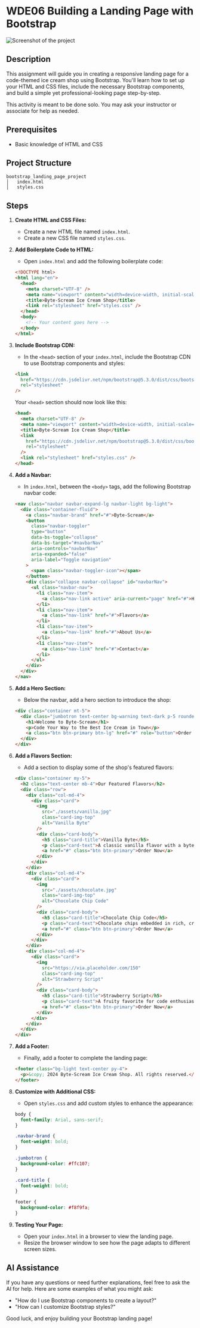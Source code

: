
# WDE06 Building a Landing Page with Bootstrap

![Screenshot of the project](./assets/complete.png)

## Description
This assignment will guide you in creating a responsive landing page for a code-themed ice cream shop using Bootstrap. You'll learn how to set up your HTML and CSS files, include the necessary Bootstrap components, and build a simple yet professional-looking page step-by-step.

This activity is meant to be done solo. You may ask your instructor or associate for help as needed.

## Prerequisites

- Basic knowledge of HTML and CSS

## Project Structure

```
bootstrap_landing_page_project
│   index.html
│   styles.css
```

## Steps

1. **Create HTML and CSS Files:**

   - Create a new HTML file named `index.html`.
   - Create a new CSS file named `styles.css`.

2. **Add Boilerplate Code to HTML:**

   - Open `index.html` and add the following boilerplate code:

   ```html
   <!DOCTYPE html>
   <html lang="en">
     <head>
       <meta charset="UTF-8" />
       <meta name="viewport" content="width=device-width, initial-scale=1.0" />
       <title>Byte-Scream Ice Cream Shop</title>
       <link rel="stylesheet" href="styles.css" />
     </head>
     <body>
       <!-- Your content goes here -->
     </body>
   </html>
   ```

3. **Include Bootstrap CDN:**

   - In the `<head>` section of your `index.html`, include the Bootstrap CDN to use Bootstrap components and styles:

   ```html
   <link
     href="https://cdn.jsdelivr.net/npm/bootstrap@5.3.0/dist/css/bootstrap.min.css"
     rel="stylesheet"
   />
   ```

   Your `<head>` section should now look like this:

   ```html
   <head>
     <meta charset="UTF-8" />
     <meta name="viewport" content="width=device-width, initial-scale=1.0" />
     <title>Byte-Scream Ice Cream Shop</title>
     <link
       href="https://cdn.jsdelivr.net/npm/bootstrap@5.3.0/dist/css/bootstrap.min.css"
       rel="stylesheet"
     />
     <link rel="stylesheet" href="styles.css" />
   </head>
   ```

4. **Add a Navbar:**

   - In `index.html`, between the `<body>` tags, add the following Bootstrap navbar code:

   ```html
   <nav class="navbar navbar-expand-lg navbar-light bg-light">
     <div class="container-fluid">
       <a class="navbar-brand" href="#">Byte-Scream</a>
       <button
         class="navbar-toggler"
         type="button"
         data-bs-toggle="collapse"
         data-bs-target="#navbarNav"
         aria-controls="navbarNav"
         aria-expanded="false"
         aria-label="Toggle navigation"
       >
         <span class="navbar-toggler-icon"></span>
       </button>
       <div class="collapse navbar-collapse" id="navbarNav">
         <ul class="navbar-nav">
           <li class="nav-item">
             <a class="nav-link active" aria-current="page" href="#">Home</a>
           </li>
           <li class="nav-item">
             <a class="nav-link" href="#">Flavors</a>
           </li>
           <li class="nav-item">
             <a class="nav-link" href="#">About Us</a>
           </li>
           <li class="nav-item">
             <a class="nav-link" href="#">Contact</a>
           </li>
         </ul>
       </div>
     </div>
   </nav>
   ```

5. **Add a Hero Section:**

   - Below the navbar, add a hero section to introduce the shop:

   ```html
   <div class="container mt-5">
     <div class="jumbotron text-center bg-warning text-dark p-5 rounded">
       <h1>Welcome to Byte-Scream</h1>
       <p>Code Your Way to the Best Ice Cream in Town</p>
       <a class="btn btn-primary btn-lg" href="#" role="button">Order Now</a>
     </div>
   </div>
   ```

6. **Add a Flavors Section:**

   - Add a section to display some of the shop's featured flavors:

   ```html
   <div class="container my-5">
     <h2 class="text-center mb-4">Our Featured Flavors</h2>
     <div class="row">
       <div class="col-md-4">
         <div class="card">
           <img
             src="./assets/vanilla.jpg"
             class="card-img-top"
             alt="Vanilla Byte"
           />
           <div class="card-body">
             <h5 class="card-title">Vanilla Byte</h5>
             <p class="card-text">A classic vanilla flavor with a byte of sweetness.</p>
             <a href="#" class="btn btn-primary">Order Now</a>
           </div>
         </div>
       </div>
       <div class="col-md-4">
         <div class="card">
           <img
             src="./assets/chocolate.jpg"
             class="card-img-top"
             alt="Chocolate Chip Code"
           />
           <div class="card-body">
             <h5 class="card-title">Chocolate Chip Code</h5>
             <p class="card-text">Chocolate chips embedded in rich, creamy goodness.</p>
             <a href="#" class="btn btn-primary">Order Now</a>
           </div>
         </div>
       </div>
       <div class="col-md-4">
         <div class="card">
           <img
             src="https://via.placeholder.com/150"
             class="card-img-top"
             alt="Strawberry Script"
           />
           <div class="card-body">
             <h5 class="card-title">Strawberry Script</h5>
             <p class="card-text">A fruity favorite for code enthusiasts.</p>
             <a href="#" class="btn btn-primary">Order Now</a>
           </div>
         </div>
       </div>
     </div>
   </div>
   ```

7. **Add a Footer:**

   - Finally, add a footer to complete the landing page:

   ```html
   <footer class="bg-light text-center py-4">
     <p>&copy; 2024 Byte-Scream Ice Cream Shop. All rights reserved.</p>
   </footer>
   ```

8. **Customize with Additional CSS:**

   - Open `styles.css` and add custom styles to enhance the appearance:

   ```css
   body {
     font-family: Arial, sans-serif;
   }

   .navbar-brand {
     font-weight: bold;
   }

   .jumbotron {
     background-color: #ffc107;
   }

   .card-title {
     font-weight: bold;
   }

   footer {
     background-color: #f8f9fa;
   }
   ```

9. **Testing Your Page:**

   - Open your `index.html` in a browser to view the landing page.
   - Resize the browser window to see how the page adapts to different screen sizes.

## AI Assistance

If you have any questions or need further explanations, feel free to ask the AI for help. Here are some examples of what you might ask:

- "How do I use Bootstrap components to create a layout?"
- "How can I customize Bootstrap styles?"

Good luck, and enjoy building your Bootstrap landing page!
